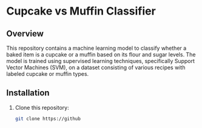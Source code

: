 # Cupcake vs Muffin Classifier

## Overview
This repository contains a machine learning model to classify whether a baked item is a cupcake or a muffin based on its flour and sugar levels. The model is trained using supervised learning techniques, specifically Support Vector Machines (SVM), on a dataset consisting of various recipes with labeled cupcake or muffin types.

## Installation
1. Clone this repository:
   ```bash
   git clone https://github
